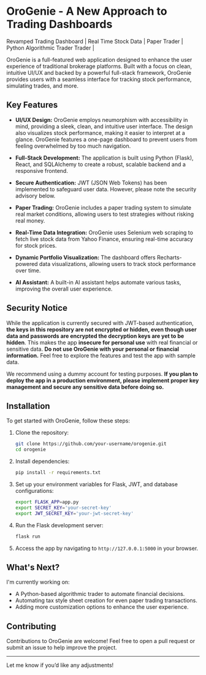 # OroGenie - A New Approach to Trading Dashboards
Revamped Trading Dashboard | Real Time Stock Data | Paper Trader | Python Algorithmic Trader Trader | 

OroGenie is a full-featured web application designed to enhance the user experience of traditional brokerage platforms. Built with a focus on clean, intuitive UI/UX and backed by a powerful full-stack framework, OroGenie provides users with a seamless interface for tracking stock performance, simulating trades, and more.

## Key Features

- **UI/UX Design:** OroGenie employs neumorphism with accessibility in mind, providing a sleek, clean, and intuitive user interface. The design also visualizes stock performance, making it easier to interpret at a glance. OroGenie features a one-page dashboard to prevent users from feeling overwhelmed by too much navigation.
  
- **Full-Stack Development:** The application is built using Python (Flask), React, and SQLAlchemy to create a robust, scalable backend and a responsive frontend.
  
- **Secure Authentication:** JWT (JSON Web Tokens) has been implemented to safeguard user data. However, please note the security advisory below.
  
- **Paper Trading:** OroGenie includes a paper trading system to simulate real market conditions, allowing users to test strategies without risking real money.
  
- **Real-Time Data Integration:** OroGenie uses Selenium web scraping to fetch live stock data from Yahoo Finance, ensuring real-time accuracy for stock prices.
  
- **Dynamic Portfolio Visualization:** The dashboard offers Recharts-powered data visualizations, allowing users to track stock performance over time.
  
- **AI Assistant:** A built-in AI assistant helps automate various tasks, improving the overall user experience.

## Security Notice

While the application is currently secured with JWT-based authentication, **the keys in this repository are not encrypted or hidden, even though user data and passwords are encrypted the decryption keys are yet to be hidden**. This makes the app **insecure for personal use** with real financial or sensitive data. **Do not use OroGenie with your personal or financial information.** Feel free to explore the features and test the app with sample data.

We recommend using a dummy account for testing purposes. **If you plan to deploy the app in a production environment, please implement proper key management and secure any sensitive data before doing so.**

## Installation

To get started with OroGenie, follow these steps:

1. Clone the repository:
   ```bash
   git clone https://github.com/your-username/orogenie.git
   cd orogenie
   ```

2. Install dependencies:
   ```bash
   pip install -r requirements.txt
   ```

3. Set up your environment variables for Flask, JWT, and database configurations:
   ```bash
   export FLASK_APP=app.py
   export SECRET_KEY='your-secret-key'
   export JWT_SECRET_KEY='your-jwt-secret-key'
   ```

4. Run the Flask development server:
   ```bash
   flask run
   ```

5. Access the app by navigating to `http://127.0.0.1:5000` in your browser.

## What's Next?

I'm currently working on:
- A Python-based algorithmic trader to automate financial decisions.
- Automating tax style sheet creation for even paper trading transactions.
- Adding more customization options to enhance the user experience.

## Contributing

Contributions to OroGenie are welcome! Feel free to open a pull request or submit an issue to help improve the project.

---

Let me know if you’d like any adjustments!
